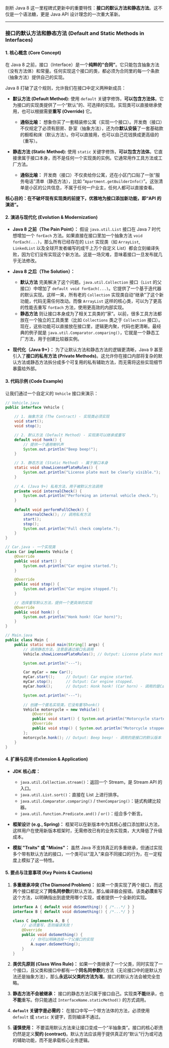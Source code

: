 剖析 Java 8 这一里程碑式更新中的重要特性：**接口的默认方法和静态方法**。这不仅是一个语法糖，更是 Java API 设计理念的一次重大革新。

---

### 接口的默认方法和静态方法 (Default and Static Methods in Interfaces)

#### 1. 核心概念 (Core Concept)

在 Java 8 之前，接口（Interface）是一个**纯粹的“合同”**。它只能包含抽象方法（没有方法体）和常量。任何实现这个接口的类，都必须为合同里的每一个条款（抽象方法）提供自己的实现。

Java 8 打破了这个规则，允许我们在接口中定义两种新成员：

*   **默认方法 (Default Method):** 使用 `default` 关键字修饰，**可以包含方法体**。它为接口的实现类提供了一个“默认”的、可选择的实现。实现类可以直接继承使用，也可以根据需要**重写 (Override)** 它。
    *   **通俗比喻：** 想象你买了一套精装修公寓（实现一个接口）。开发商（接口）不仅规定了必须有厨房、卧室（抽象方法），还为你**默认安装**了一套基础款的橱柜和床（默认方法）。你可以直接用，也可以自己花钱换成更高级的（重写）。

*   **静态方法 (Static Method):** 使用 `static` 关键字修饰，**可以包含方法体**。它直接隶属于接口本身，而不是任何一个实现类的实例。它通常用作工具方法或工厂方法。
    *   **通俗比喻：** 开发商（接口）不仅卖给你公寓，还在小区门口贴了一张“服务电话”清单（静态方法），比如 “`Apartment.getBuilderInfo()`”。这张清单是小区的公共信息，不属于任何一户业主，任何人都可以直接查看。

**核心目的：在不破坏现有实现类的前提下，优雅地为接口添加新功能，即“API 的演进”。**

#### 2. 演进与现代化 (Evolution & Modernization)

*   **Java 8 之前（The Pain Point）：**
    假设 `java.util.List` 接口在 Java 7 时代想增加一个 `forEach` 方法。如果直接在接口里加一个抽象方法 `void forEach(...)`，那么所有已经存在的 `List` 实现类（如 `ArrayList`, `LinkedList` 以及全球开发者编写的成千上万个自定义 List）都会立刻编译失败，因为它们没有实现这个新方法。这是一场灾难，意味着接口一旦发布就几乎无法修改。

*   **Java 8 之后（The Solution）：**
    *   **默认方法** 完美解决了这个问题。`java.util.Collection` 接口（`List` 的父接口）中增加了 `default void forEach(...)`。它提供了一个基于迭代器的默认实现。这样一来，所有老的 `Collection` 实现类自动“继承”了这个新功能，代码无需任何改动。而像 `ArrayList` 这样的核心类，可以为了更高的性能去重写 `forEach` 方法，使用更高效的内部实现。
    *   **静态方法** 则让接口本身成为了相关工具类的“家”。以前，很多工具方法都放在一个独立的工具类里（比如 `Collections` 类之于 `Collection` 接口）。现在，这些功能可以直接放在接口里，逻辑更内聚，代码也更清晰。最经典的例子就是 `java.util.Comparator.comparing()`，它就是一个静态工厂方法，用于创建比较器实例。

*   **现代化（Java 9+）：**
    为了让默认方法和静态方法的逻辑更清晰，Java 9 甚至引入了**接口的私有方法 (Private Methods)**。这允许你在接口内部将复杂的默认方法或静态方法拆分成多个可复用的私有辅助方法，而无需将这些实现细节暴露给外部。

#### 3. 代码示例 (Code Example)

让我们通过一个自定义的 `Vehicle` 接口来演示：

```java
// Vehicle.java
public interface Vehicle {

    // 1. 抽象方法 (The Contract) - 实现类必须实现
    void start();
    void stop();

    // 2. 默认方法 (Default Method) - 实现类可以继承或重写
    default void honk() {
        // 提供一个通用喇叭声
        System.out.println("Beep beep!");
    }

    // 3. 静态方法 (Static Method) - 属于接口本身
    static void showLicensePlateRules() {
        System.out.println("License plate must be clearly visible.");
    }
    
    // 4. (Java 9+) 私有方法，用于被默认方法调用
    private void internalCheck() {
        System.out.println("Performing an internal vehicle check.");
    }
    
    default void performFullCheck() {
        internalCheck(); // 调用私有方法
        start();
        stop();
        System.out.println("Full check complete.");
    }
}

// Car.java - 一个实现类
class Car implements Vehicle {
    @Override
    public void start() {
        System.out.println("Car engine started.");
    }

    @Override
    public void stop() {
        System.out.println("Car engine stopped.");
    }

    // 选择重写默认方法，提供一个更具体的实现
    @Override
    public void honk() {
        System.out.println("Honk honk! (Car horn)");
    }
}

// Main.java
public class Main {
    public static void main(String[] args) {
        // 调用静态方法，注意是通过接口名调用
        Vehicle.showLicensePlateRules(); // Output: License plate must be clearly visible.

        System.out.println("---");

        Car myCar = new Car();
        myCar.start();     // Output: Car engine started.
        myCar.stop();      // Output: Car engine stopped.
        myCar.honk();      // Output: Honk honk! (Car horn) - 调用的是Car重写后的版本

        System.out.println("---");
        
        // 创建一个匿名实现类，它没有重写honk()
        Vehicle motorcycle = new Vehicle() {
            @Override
            public void start() { System.out.println("Motorcycle started."); }
            @Override
            public void stop() { System.out.println("Motorcycle stopped."); }
        };
        motorcycle.honk(); // Output: Beep beep! - 调用的是接口的默认版本
    }
}
```

#### 4. 扩展与应用 (Extension & Application)

*   **JDK 核心库：**
    *   `java.util.Collection.stream()`：返回一个 Stream，是 Stream API 的入口。
    *   `java.util.List.sort()`：直接在 List 上进行排序。
    *   `java.util.Comparator.comparing()` / `thenComparing()`：链式构建比较器。
    *   `java.util.function.Predicate.and()` / `or()`：组合多个断言。

*   **框架设计 (e.g., Spring)：** 框架可以在新版本中为其核心接口添加默认方法，这样用户在使用新版本框架时，无需修改已有的业务实现类，大大降低了升级成本。

*   **模拟 "Traits" 或 "Mixins"：**
    虽然 Java 不支持真正的多重继承，但通过实现多个带有默认方法的接口，一个类可以“混入”来自不同接口的行为，在一定程度上模拟了这一特性。

#### 5. 要点与注意事项 (Key Points & Cautions)

1.  **多重继承冲突 (The Diamond Problem)：**
    如果一个类实现了两个接口，而这两个接口都定义了**同名同参数**的默认方法，那么编译器会报错。该类**必须**重写这个方法，以明确指出到底使用哪个实现，或者提供一个全新的实现。
    ```java
    interface A { default void doSomething() { /*...*/ } }
    interface B { default void doSomething() { /*...*/ } }

    class C implements A, B {
        // 必须重写，否则编译失败！
        @Override
        public void doSomething() {
            // 你可以明确选择一个父接口的实现
            A.super.doSomething(); 
        }
    }
    ```

2.  **类优先原则 (Class Wins Rule)：**
    如果一个类继承了一个父类，同时实现了一个接口，且父类和接口中都有一个**同名同参数**的方法（无论接口中的是默认方法还是抽象方法），那么**永远以父类的方法为准**。接口的默认方法会被完全忽略。

3.  **静态方法不会被继承：**
    接口的静态方法只属于接口自己。实现类**不能**继承，也**不能**重写。你只能通过 `InterfaceName.staticMethod()` 的方式调用。

4.  **`default` 关键字是必需的：**
    在接口中写一个带方法体的方法，必须使用 `default` 或 `static` 关键字，否则编译不通过。

5.  **谨慎使用：**
    不要滥用默认方法来让接口变成一个“半抽象类”。接口的核心职责仍然是定义**契约 (contract)**。默认方法应该用于提供真正的“默认”行为或可选的辅助功能，而不是承载核心业务逻辑。